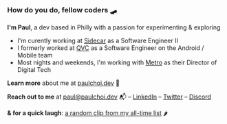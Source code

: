 ### How do you do, fellow coders 🛹

**I'm Paul**, a dev based in Philly with a passion for experimenting & exploring

- I'm curently working at [Sidecar](https://hello.getsidecar.com) as a Software Engineer II
- I formerly worked at [QVC](https://www.qvc.com/) as a Software Engineer on the Android / Mobile team
- Most nights and weekends, I'm working with [Metro](https://metrophilly.org/) as their Director of Digital Tech

**Learn more** about me at [paulchoi.dev](https://paulchoi.dev) 🌊

**Reach out to me** at [paul@paulchoi.dev](mailto:paul@paulchoi.dev) 📬 – [LinkedIn](https://pchoi.me/li) – [Twitter](https://pchoi.me/tw) – [Discord](https://pchoi.me/chat)


**& for a quick laugh**: [a random clip from my all-time list](https://paulchoi.dev/qr4/) 🌶
